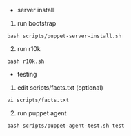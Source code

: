 * server install
1. run bootstrap
```
bash scripts/puppet-server-install.sh
```
2. run r10k
```
bash r10k.sh
```

* testing
1. edit scripts/facts.txt (optional)
```
vi scripts/facts.txt
```
2. run puppet agent
```
bash scripts/puppet-agent-test.sh test
```
